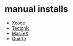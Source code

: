 # manual installs

* [Xcode](https://itunes.apple.com/us/app/xcode/)
* [Tectonic](https://tectonic-typesetting.github.io/en-US/install.html)
* [MacTeX](https://tug.org/mactex/downloading.html)
* [Quarto](https://quarto.org/docs/get-started/)

